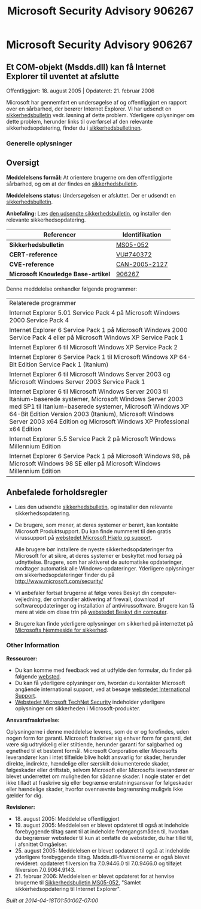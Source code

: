 ﻿---
title: Microsoft Security Advisory 906267
TOCTitle: "906267"
ms:assetid: "906267"
ms:mtpsurl: https://technet.microsoft.com/da-DK/library/906267(v=Security.10)
ms:contentKeyID: 61223849
ms.date: 04/18/2014
mtps_version: v=Security.10
ms.translationtype: HT
---

# Microsoft Security Advisory 906267

## Et COM-objekt (Msdds.dll) kan få Internet Explorer til uventet at afslutte

Offentliggjort: 18. august 2005 | Opdateret: 21. februar 2006

Microsoft har gennemført en undersøgelse af og offentliggjort en rapport over en sårbarhed, der berører Internet Explorer. Vi har udsendt en [sikkerhedsbulletin](http://go.microsoft.com/fwlink/?linkid=50690) vedr. løsning af dette problem. Yderligere oplysninger om dette problem, herunder links til overførsel af den relevante sikkerhedsopdatering, finder du i [sikkerhedsbulletinen](http://go.microsoft.com/fwlink/?linkid=50690).

### Generelle oplysninger

## Oversigt

**Meddelelsens formål:** At orientere brugerne om den offentliggjorte sårbarhed, og om at der findes en [sikkerhedsbulletin](http://go.microsoft.com/fwlink/?linkid=50690).

**Meddelelsens status:** Undersøgelsen er afsluttet. Der er udsendt en [sikkerhedsbulletin](http://go.microsoft.com/fwlink/?linkid=50690).

**Anbefaling:** Læs [den udsendte sikkerhedsbulletin](http://go.microsoft.com/fwlink/?linkid=50690), og installer den relevante sikkerhedsopdatering.

<table>
<thead>
<tr class="header">
<th>Referencer</th>
<th>Identifikation</th>
</tr>
</thead>
<tbody>
<tr class="odd">
<td><strong>Sikkerhedsbulletin</strong></td>
<td><a href="http://go.microsoft.com/fwlink/?linkid=50690">MS05-052</a></td>
</tr>
<tr class="even">
<td><strong>CERT-reference</strong></td>
<td><a href="http://www.kb.cert.org/vuls/id/740372">VU#740372</a></td>
</tr>
<tr class="odd">
<td><strong>CVE-reference</strong></td>
<td><a href="http://www.cve.mitre.org/cgi-bin/cvename.cgi?name=can-2005-2127">CAN-2005-2127</a></td>
</tr>
<tr class="even">
<td><strong>Microsoft Knowledge Base-artikel</strong></td>
<td><a href="http://support.microsoft.com/kb/906267">906267</a></td>
</tr>
</tbody>
</table>


Denne meddelelse omhandler følgende programmer:

<table>
<tbody>
<tr class="odd">
<td>Relaterede programmer</td>
</tr>
<tr class="even">
<td>Internet Explorer 5.01 Service Pack 4 på Microsoft Windows 2000 Service Pack 4</td>
</tr>
<tr class="odd">
<td>Internet Explorer 6 Service Pack 1 på Microsoft Windows 2000 Service Pack 4 eller på Microsoft Windows XP Service Pack 1</td>
</tr>
<tr class="even">
<td>Internet Explorer 6 til Microsoft Windows XP Service Pack 2</td>
</tr>
<tr class="odd">
<td>Internet Explorer 6 Service Pack 1 til Microsoft Windows XP 64-Bit Edition Service Pack 1 (Itanium)</td>
</tr>
<tr class="even">
<td>Internet Explorer 6 til Microsoft Windows Server 2003 og Microsoft Windows Server 2003 Service Pack 1</td>
</tr>
<tr class="odd">
<td>Internet Explorer 6 til Microsoft Windows Server 2003 til Itanium-baserede systemer, Microsoft Windows Server 2003 med SP1 til Itanium-baserede systemer, Microsoft Windows XP 64-Bit Edition Version 2003 (Itanium), Microsoft Windows Server 2003 x64 Edition og Microsoft Windows XP Professional x64 Edition</td>
</tr>
<tr class="even">
<td>Internet Explorer 5.5 Service Pack 2 på Microsoft Windows Millennium Edition</td>
</tr>
<tr class="odd">
<td>Internet Explorer 6 Service Pack 1 på Microsoft Windows 98, på Microsoft Windows 98 SE eller på Microsoft Windows Millennium Edition</td>
</tr>
</tbody>
</table>


## Anbefalede forholdsregler

  - Læs den udsendte [sikkerhedsbulletin](http://go.microsoft.com/fwlink/?linkid=50690), og installer den relevante sikkerhedsopdatering.
  - De brugere, som mener, at deres systemer er berørt, kan kontakte Microsoft Produktsupport. Du kan finde nummeret til den gratis virussupport på [webstedet Microsoft Hjælp og support](http://support.microsoft.com/security/).  
      
    Alle brugere bør installere de nyeste sikkerhedsopdateringer fra Microsoft for at sikre, at deres systemer er beskyttet mod forsøg på udnyttelse. Brugere, som har aktiveret de automatiske opdateringer, modtager automatisk alle Windows-opdateringer. Yderligere oplysninger om sikkerhedsopdateringer finder du på <http://www.microsoft.com/security/>
  - Vi anbefaler fortsat brugerne at følge vores Beskyt din computer-vejledning, der omhandler aktivering af firewall, download af softwareopdateringer og installation af antivirussoftware. Brugere kan få mere at vide om disse trin på [webstedet Beskyt din computer](http://www.microsoft.com/protect).
  - Brugere kan finde yderligere oplysninger om sikkerhed på internettet på [Microsofts hjemmeside for sikkerhed](http://www.microsoft.com/security).

### Other Information

**Ressourcer:**

  - Du kan komme med feedback ved at udfylde den formular, du finder på følgende [websted](https://support.microsoft.com/common/survey.aspx?scid=sw;en;1257&amp;showpage=1&amp;ws=technet&amp;sd=tech).
  - Du kan få yderligere oplysninger om, hvordan du kontakter Microsoft angående international support, ved at besøge [webstedet International Support](http://go.microsoft.com/fwlink/?linkid=21155).
  - [Webstedet Microsoft TechNet Security](http://go.microsoft.com/fwlink/?linkid=21132) indeholder yderligere oplysninger om sikkerheden i Microsoft-produkter.

**Ansvarsfraskrivelse:**

Oplysningerne i denne meddelelse leveres, som de er og forefindes, uden nogen form for garanti. Microsoft fraskriver sig enhver form for garanti, det være sig udtrykkelig eller stiltiende, herunder garanti for salgbarhed og egnethed til et bestemt formål. Microsoft Corporation eller Microsofts leverandører kan i intet tilfælde blive holdt ansvarlig for skader, herunder direkte, indirekte, hændelige eller særskilt dokumenterede skader, følgeskader eller driftstab, selvom Microsoft eller Microsofts leverandører er blevet underrettet om muligheden for sådanne skader. I nogle stater er det ikke tilladt at fraskrive sig eller begrænse erstatningsansvar for følgeskader eller hændelige skader, hvorfor ovennævnte begrænsning muligvis ikke gælder for dig.

**Revisioner:**

  - 18\. august 2005: Meddelelse offentliggjort
  - 19\. august 2005: Meddelelsen er blevet opdateret til også at indeholde forebyggende tiltag samt til at indeholde fremgangsmåden til, hvordan du begrænser websteder til kun at omfatte de websteder, du har tillid til, i afsnittet Omgåelser.
  - 25\. august 2005: Meddelelsen er blevet opdateret til også at indeholde yderligere forebyggende tiltag. Msdds.dll-filversionerne er også blevet revideret: opdateret filversion fra 7.0.9446.0 til 7.0.9466.0 og tilføjet filversion 7.0.9064.9143.
  - 21\. februar 2006: Meddelelsen er blevet opdateret for at henvise brugerne til [Sikkerhedsbulletin MS05-052](http://go.microsoft.com/fwlink/?linkid=50690), "Samlet sikkerhedsopdatering til Internet Explorer".

*Built at 2014-04-18T01:50:00Z-07:00*

